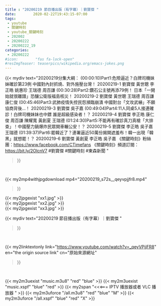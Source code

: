 ```yaml
---
title : "20200219 節目播出版（有字幕）｜劉寶傑 "
date:        2020-02-22T19:43:15-07:00
tags:
 - youtube
 - 關鍵時刻
 - youtube_關鍵時刻
 - 202002
 - 20200222
 - 20200222_19
categories:
 - 20200222
#icon:        "fas fa-lock-open"
#resImgTeaser: teaserpics/wikipedia.org/emacs-jokes.png
---
```


{{< mydiv text="20200219分集大綱：  (00:00:10)Part1:危險逼近？白牌司機妹妹確診第23例 中國對內封抓燒、對外施壓台灣！ 20200219-1 劉寶傑 黃世聰 李正皓 姚惠珍 王瑞德 周百謙  (00:30:28)Part2:鑽石公主號再添79例！ 日本「一開始就很離譜」恐釀公衛版福島核災！ 20200219-2 劉寶傑 黃世聰 王瑞德 周百謙 康仁俊  (00:45:46)Part3:武肺疫情失控民怨瀕臨崩潰 中國對台「文攻武嚇」不願協商背後…！ 20200219-3 劉寶傑 吳子嘉  (00:49:04)Part4:11人同桌5人接連確診！白牌司機妹妹也中鏢 誰是超級感染者！？ 20200219-4 劉寶傑 李正皓 康仁俊 周百謙 陳耀寬 黃創夏 王瑞德  (01:24:30)Part5:不能再有確診真刀真槍「大排查」！中國壓力鍋爆炸民眾開車輾公安！？ 20200219-5 劉寶傑 李正皓 吳子嘉 王瑞德  (01:39:37)Part6:罷韓近了？連署逼近50萬份揭開遮羞布！韓一出現「韓黑」就想罷！？ 20200219-6 劉寶傑 黃創夏 李正皓 吳子嘉  《關鍵時刻》粉絲團：https://www.facebook.com/CTimefans 《關鍵時刻》頻道訂閱：https://bit.ly/2OlcnV7  #劉寶傑 #關鍵時刻  #東森新聞 "
>}}
<br>


{{< my2mp4withjpgdownload mp4="20200219_s72s__qeyvpjjfr8.mp4"
>}}

{{< my2jpgexist "xx1.jpg" >}}<br>
{{< my2jpgexist "xx2.jpg" >}}<br>
{{< my2jpgexist "xx3.jpg" >}}<br>



{{< mydiv text="20200219 節目播出版（有字幕）｜劉寶傑 "
>}}
<br>

{{< my2linktextonly link="https://www.youtube.com/watch?v=_qeyVPjjFR8"
en="the origin source link" cn="原始來源網址"
>}}


<br>

{{< my2m3uexist "music.m3u8" "red"  "blue" >}} {{< my2m3uexist "music.xspf" "blue" "red"  >}} {{< my2span "<<<=== IPTV 播放器或者 VLC 播放器 " >}} {{< my2m3uforce "/all.m3u8" "red"  "blue" "M" >}} {{< my2m3uforce "/all.xspf" "blue" "red"  "X" >}} 
